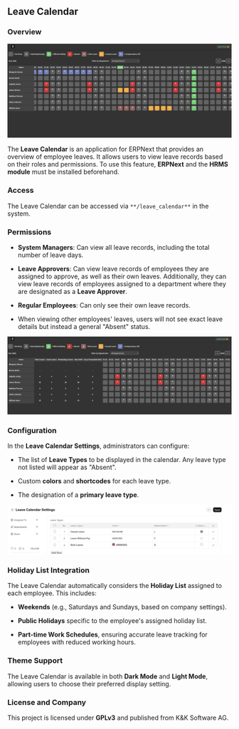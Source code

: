 ## Leave Calendar

### Overview

![Leave Calendar](leave_calendar.png)

The **Leave Calendar** is an application for ERPNext that provides an overview of employee leaves. It allows users to view leave records based on their roles and permissions. To use this feature, **ERPNext** and the **HRMS module** must be installed beforehand.

### Access

The Leave Calendar can be accessed via `**/leave_calendar**` in the system.

### Permissions

- **System Managers**: Can view all leave records, including the total number of leave days.
    
- **Leave Approvers**: Can view leave records of employees they are assigned to approve, as well as their own leaves. Additionally, they can view leave records of employees assigned to a department where they are designated as a **Leave Approver**.
    
- **Regular Employees**: Can only see their own leave records.
    
- When viewing other employees' leaves, users will not see exact leave details but instead a general "Absent" status.
    
![Restricted Leave Calendar View and Leave Days](restricted_leave_calendar.png)

### Configuration

In the **Leave Calendar Settings**, administrators can configure:

- The list of **Leave Types** to be displayed in the calendar. Any leave type not listed will appear as "Absent".
    
- Custom **colors** and **shortcodes** for each leave type.
    
- The designation of a **primary leave type**.

![Leave Calendar Settings](leave_calendar_settings.png)

### Holiday List Integration

The Leave Calendar automatically considers the **Holiday List** assigned to each employee. This includes:

- **Weekends** (e.g., Saturdays and Sundays, based on company settings).
    
- **Public Holidays** specific to the employee's assigned holiday list.
    
- **Part-time Work Schedules**, ensuring accurate leave tracking for employees with reduced working hours.
    

### Theme Support

The Leave Calendar is available in both **Dark Mode** and **Light Mode**, allowing users to choose their preferred display setting.

### License and Company

This project is licensed under **GPLv3** and published from K&K Software AG.